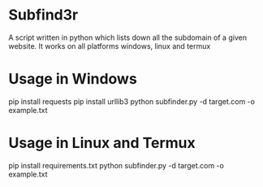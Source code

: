 # Subfind3r
A script written in python which lists down all the subdomain of a given website. It works on all platforms windows, linux and termux

# Usage in Windows
pip install requests
pip install urllib3
python subfinder.py -d target.com -o example.txt


# Usage in Linux and Termux 
pip install requirements.txt
python subfinder.py -d target.com -o example.txt
